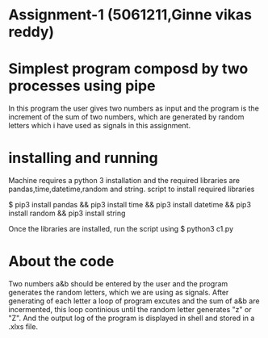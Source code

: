 #                Assignment-1        (5061211,Ginne vikas reddy)
# Simplest program composd by two processes using pipe
In this program the user gives two numbers as input and the program is the increment of the sum of two numbers, which are generated  by random letters which i have used as signals in this assignment.
# installing and running
Machine requires a python 3 installation and the required libraries are pandas,time,datetime,random and string.
script to install required libraries

$ pip3 install pandas && pip3 install time && pip3 install datetime && pip3 install random && pip3 install string

Once the libraries are installed, run the script using $ python3 c1.py

# About the code
Two numbers a&b should be entered by the user and the program generates the random letters, which we are using as signals. After generating of each letter a loop of program excutes and the sum of a&b are incermented, this loop continious until the random letter generates "z" or "Z". And the output log of the program is displayed in shell and stored in a .xlxs file.


 
